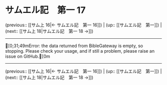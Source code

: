 # サムエル記　第一 17

(previous:: [[サム上 16|← サムエル記　第一 16]]) | (up:: [[サムエル記　第一]]) | (next:: [[サム上 18|サムエル記　第一 18 →]])

***
[0;31;49mError: the data returned from BibleGateway is empty, so stopping. Please check your usage, and if still a problem, please raise an issue on GitHub.[0m

***

(previous:: [[サム上 16|← サムエル記　第一 16]]) | (up:: [[サムエル記　第一]]) | (next:: [[サム上 18|サムエル記　第一 18 →]])
